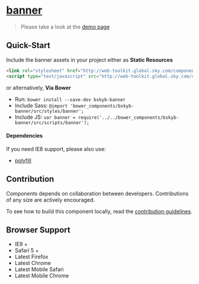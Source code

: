 [banner](http://skyglobal.github.io/banner/)
========================

> Please take a look at the [demo page](http://skyglobal.github.io/banner/)


## Quick-Start

Include the banner assets in your project either as **Static Resources**

```html
<link rel="stylesheet" href="http://web-toolkit.global.sky.com/components/banner/0.1.0/styles/banner.min.css" />
<script type="text/javascript" src="http://web-toolkit.global.sky.com/components/banner/0.1.0/scripts/banner.min.js"></script>
```

or alternatively, **Via Bower**

 * Run: `bower install --save-dev bskyb-banner`
 * Include Sass: `@import 'bower_components/bskyb-banner/src/styles/banner';`
 * Include JS: `var banner = require('../../bower_components/bskyb-banner/src/scripts/banner');`


#### Dependencies

If you need IE8 support, please also use:

 * [polyfill](https://github.com/skyglobal/polyfill)

## Contribution

Components depends on collaboration between developers. Contributions of any size are actively encouraged.

To see how to build this component locally, read the [contribution guidelines](CONTRIBUTING.md).

## Browser Support

 * IE9 +
 * Safari 5 +
 * Latest Firefox
 * Latest Chrome
 * Latest Mobile Safari
 * Latest Mobile Chrome
